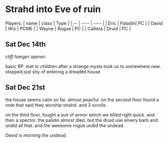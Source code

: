 # Strahd into Eve of ruin

Players:
| name | class | Type |
| -- | ---- | ---- |
| Eric | Paladin| PC |
| David | Wiz | PCME |
| Wayne | Rogue | PC |
| Callista | Druid | PC |

## Sat Dec 14th

_cliff hanger opener._

basic RP.
met to children after a strange mysts took us to somewhere new.
stopped just shy of entering a dreaded house

## Sat Dec 21st

the house seems calm so far. almost peacful.
on the second floor found a note that said they worship strahd.
and 3 scrolls.

on the third floor, fought a suit of armor which we killed right quick.
and then a spector. the palidin almost died. but the druid use silvery barb
and undid all that. and the awesome rogue undid the undead.

_David is morning the undead._
